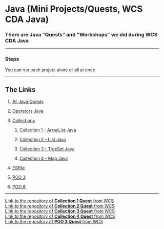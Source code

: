 <h1>Java (Mini Projects/Quests, WCS CDA Java)</h1>

### There are Java "Quests" and "Workshops" we did during WCS CDA Java


---

### Steps

You can run each project alone or all at once

---

## The Links

1. <a href="https://github.com/jaldabaoth-code/Java/tree/main/src">All Java Quests</a>

2. <a href="https://github.com/jaldabaoth-code/Java/tree/main/src/Operators">Operators Java</a>

3. <a href="https://github.com/jaldabaoth-code/Java/tree/main/src/Collections">Collections</a>

   1. <a href="https://github.com/jaldabaoth-code/Java/tree/main/src/Collections/CollectionArrayList">Collection 1 - ArrayList Java</a>

   2. <a href="https://github.com/jaldabaoth-code/Java/tree/main/src/Collections/CollectionList">Collection 2 - List Java</a>

   3. <a href="https://github.com/jaldabaoth-code/Java/tree/main/src/Collections/CollectionTreeSet">Collection 3 - TreeSet Java</a>

   4. <a href="https://github.com/jaldabaoth-code/Java/tree/main/src/Collections/CollectionMap">Collection 4 - Map Java</a>

4. <a href="https://github.com/jaldabaoth-code/Java/tree/main/src/ESFile">ESFile</a>

5. <a href="https://github.com/jaldabaoth-code/Java/tree/main/src/POO3">POO 3</a>

6. <a href="https://github.com/jaldabaoth-code/Java/tree/main/src/POO6">POO 6</a>

---

<a href="https://github.com/WildCodeSchool/quest-java-collection1">Link to the repository of <b>Collection 1 Quest</b> from WCS</a></br>
<a href="https://github.com/WildCodeSchool/quest-java-collection2">Link to the repository of <b>Collection 2 Quest</b> from WCS</a></br>
<a href="https://github.com/WildCodeSchool/quest-java-collection3">Link to the repository of <b>Collection 3 Quest</b> from WCS</a></br>
<a href="https://github.com/WildCodeSchool/quest-java-collection4">Link to the repository of <b>Collection 4 Quest</b> from WCS</a></br>
<a href="https://github.com/WildCodeSchool/quest-java-oop3">Link to the repository of <b>POO 3 Quest</b> from WCS</a></br>
